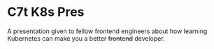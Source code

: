# C7t K8s Pres

A presentation given to fellow frontend engineers about how learning Kubernetes can make you a better ~~frontend~~ developer.
